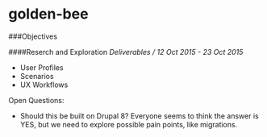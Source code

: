 # golden-bee

###Objectives

####Reserch and Exploration
*Deliverables / 12 Oct 2015 - 23 Oct 2015*
- User Profiles
- Scenarios
- UX Workflows

Open Questions:
- Should this be built on Drupal 8? Everyone seems to think the answer is YES, but we need to explore possible pain points, like migrations.